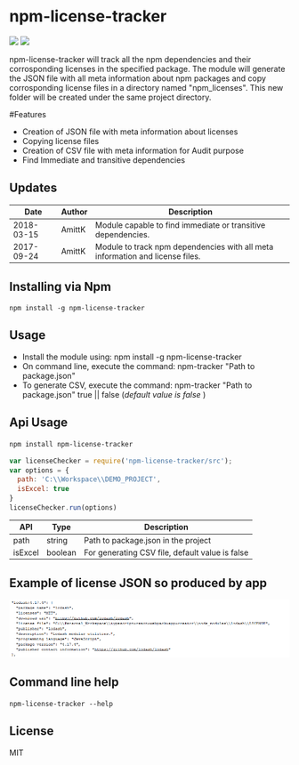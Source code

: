 # npm-license-tracker

[![](https://img.shields.io/npm/v/npm-license-tracker.svg)](https://www.npmjs.com/package/npm-license-tracker)
[![](https://img.shields.io/npm/dm/npm-license-tracker.svg)](https://www.npmjs.com/package/npm-license-tracker)

npm-license-tracker will track all the npm dependencies and their corrosponding licenses in the specified package.
The module will generate the JSON file with all meta information about npm packages and copy corrosponding license files in a directory named "npm_licenses". This new folder will be created under the same project directory.

#Features
<ul>
  <li>Creation of JSON file with meta information about licenses</li>
  <li>Copying license files</li>
  <li>Creation of CSV file with meta information for Audit purpose</li>
  <li>Find Immediate and transitive dependencies</li>
</ul>

## Updates
| Date				      | Author			      | Description							|
| ----------------- | ----------------- | ----------- |
| 2018-03-15		  	| AmittK		        | Module capable to find immediate or transitive dependencies. |
| 2017-09-24		  	| AmittK		        | Module to track npm dependencies with all meta information and license files. |

## Installing via Npm

```
npm install -g npm-license-tracker
```

## Usage
- Install the module using: npm install -g npm-license-tracker
- On command line, execute the command: npm-tracker "Path to package.json"
- To generate CSV, execute the command: npm-tracker "Path to package.json" true || false (<em>default value is false </em>)

## Api Usage

```
npm install npm-license-tracker
```

```js
var licenseChecker = require('npm-license-tracker/src');
var options = {
  path: 'C:\\Workspace\\DEMO_PROJECT',
  isExcel: true
}
licenseChecker.run(options)
```

| API				       | Type       | Description			                                |
| -----------------|------------| ------------------------------------------------|
| path      		   | string     | Path to package.json in the project             |
| isExcel          | boolean    | For generating CSV file, default value is false |

## Example of license JSON so produced by app
![Alt text](https://github.com/amittkSharma/npm-license-tracker/blob/master/images/license_json.PNG?raw=true "npm packages meta information")

## Command line help

```
npm-license-tracker --help
```

## License

MIT
